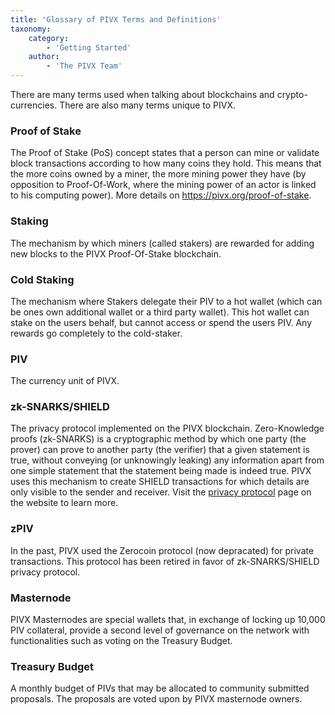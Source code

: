 ```yaml
---
title: 'Glossary of PIVX Terms and Definitions'
taxonomy:
    category:
        - 'Getting Started'
    author:
        - 'The PIVX Team'
---
```


There are many terms used when talking about blockchains and crypto-currencies.  There are also many terms unique to PIVX. 

### Proof of Stake
The Proof of Stake (PoS) concept states that a person can mine or validate block transactions according to how many coins they hold. This means that the more coins owned by a miner, the more mining power they have (by opposition to Proof-Of-Work, where the mining power of an actor is linked to his computing power). More details on https://pivx.org/proof-of-stake.

### Staking
The mechanism by which miners (called stakers) are rewarded for adding new blocks to the PIVX Proof-Of-Stake blockchain.

### Cold Staking
The mechanism where Stakers delegate their PIV to a hot wallet (which can be ones own additional wallet or a third party wallet).  This hot wallet can stake on the users behalf, but cannot access or spend the users PIV.  Any rewards go completely to the cold-staker.

### PIV
The currency unit of PIVX.

### zk-SNARKS/SHIELD
The privacy protocol implemented on the PIVX blockchain. Zero-Knowledge proofs (zk-SNARKS) is a cryptographic method by which one party (the prover) can prove to another party (the verifier) that a given statement is true, without conveying (or unknowingly leaking) any information apart from one simple statement that the statement being made is indeed true. PIVX uses this mechanism to create SHIELD transactions for which details are only visible to the sender and receiver. Visit the [privacy protocol](https://pivx.org/privacy-protocol) page on the website to learn more.

### zPIV
In the past, PIVX used the Zerocoin protocol (now depracated) for private transactions.  This protocol has been retired in favor of zk-SNARKS/SHIELD  privacy protocol.

### Masternode
PIVX Masternodes are special wallets that, in exchange of locking up 10,000 PIV collateral, provide a second level of governance on the network with functionalities such as voting on the Treasury Budget.

### Treasury Budget
A monthly budget of PIVs that may be allocated to community submitted proposals.  The proposals are voted upon by PIVX masternode owners.